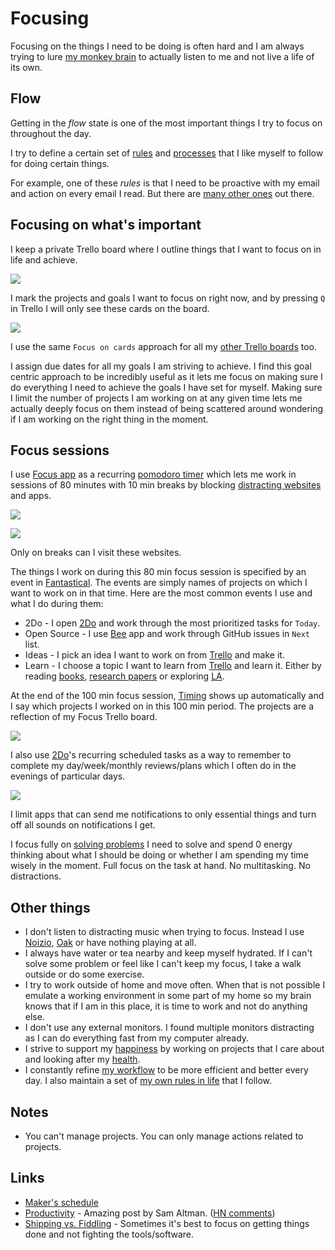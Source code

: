 # Focusing

Focusing on the things I need to be doing is often hard and I am always trying to lure [my monkey brain](https://waitbutwhy.com/2013/10/why-procrastinators-procrastinate.html) to actually listen to me and not live a life of its own.

## Flow

Getting in the _flow_ state is one of the most important things I try to focus on throughout the day.

I try to define a certain set of [rules](rules.md) and [processes](processes.md) that I like myself to follow for doing certain things.

For example, one of these _rules_ is that I need to be proactive with my email and action on every email I read. But there are [many other ones](rules.md) out there.

## Focusing on what's important

I keep a private Trello board where I outline things that I want to focus on in life and achieve.

![](https://i.imgur.com/Qe4PdOH.jpg)

I mark the projects and goals I want to focus on right now, and by pressing `Q` in Trello I will only see these cards on the board.

![](https://i.imgur.com/tILqCkG.jpg)

I use the same `Focus on cards` approach for all my [other Trello boards](../sharing/my-trello.md) too.

I assign due dates for all my goals I am striving to achieve. I find this goal centric approach to be incredibly useful as it lets me focus on making sure I do everything I need to achieve the goals I have set for myself. Making sure I limit the number of projects I am working on at any given time lets me actually deeply focus on them instead of being scattered around wondering if I am working on the right thing in the moment.

## Focus sessions

I use [Focus app](https://heyfocus.com) as a recurring [pomodoro timer](https://en.wikipedia.org/wiki/Pomodoro_Technique) which lets me work in sessions of 80 minutes with 10 min breaks by blocking [distracting websites](https://gist.github.com/nikitavoloboev/57340528a6dfb3eb498dce647ed6841f) and apps.

![](https://i.imgur.com/B9Tsaxf.png)

![](https://i.imgur.com/r6ff6Cr.png)

Only on breaks can I visit these websites.

The things I work on during this 80 min focus session is specified by an event in [Fantastical](../macOS/apps/fantastical.md). The events are simply names of projects on which I want to work on in that time. Here are the most common events I use and what I do during them:

- 2Do - I open [2Do](../macOS/apps/2do.md) and work through the most prioritized tasks for `Today`.
- Open Source - I use [Bee](https://www.neat.io/bee/) app and work through GitHub issues in `Next` list.
- Ideas - I pick an idea I want to work on from [Trello](https://trello.com/b/alB1ryRP) and make it.
- Learn - I choose a topic I want to learn from [Trello](https://trello.com/b/cu32qF3q) and learn it. Either by reading [books](https://trello.com/b/MOrnm2aN), [research papers](https://trello.com/b/EKl1Ie3q) or exploring [LA](../ideas/learn-anything.md).

At the end of the 100 min focus session, [Timing](../macOS/apps/timing.md) shows up automatically and I say which projects I worked on in this 100 min period. The projects are a reflection of my Focus Trello board.

![](https://i.imgur.com/lTSgHvg.png)

I also use [2Do](../macOS/apps/2do.md)'s recurring scheduled tasks as a way to remember to complete my day/week/monthly reviews/plans which I often do in the evenings of particular days.

![](https://i.imgur.com/jNeNTod.png)

I limit apps that can send me notifications to only essential things and turn off all sounds on notifications I get.

I focus fully on [solving problems](../research/solving-problems.md) I need to solve and spend 0 energy thinking about what I should be doing or whether I am spending my time wisely in the moment. Full focus on the task at hand. No multitasking. No distractions.

## Other things

- I don't listen to distracting music when trying to focus. Instead I use [Noizio](http://noiz.io), [Oak](https://www.oakmeditation.com) or have nothing playing at all.
- I always have water or tea nearby and keep myself hydrated. If I can't solve some problem or feel like I can't keep my focus, I take a walk outside or do some exercise.
- I try to work outside of home and move often. When that is not possible I emulate a working environment in some part of my home so my brain knows that if I am in this place, it is time to work and not do anything else.
- I don't use any external monitors. I found multiple monitors distracting as I can do everything fast from my computer already.
- I strive to support my [happiness](../life/happiness.md) by working on projects that I care about and looking after my [health](../health/health.md).
- I constantly refine [my workflow](../sharing/my-workflow.md) to be more efficient and better every day. I also maintain a set of [my own rules in life](rules.md) that I follow.

## Notes

- You can't manage projects. You can only manage actions related to projects.

## Links

- [Maker's schedule](http://www.paulgraham.com/makersschedule.html)
- [Productivity](https://blog.samaltman.com/productivity) - Amazing post by Sam Altman. ([HN comments](https://news.ycombinator.com/item?id=16802530))
- [Shipping vs. Fiddling](https://medium.com/@okonetchnikov/shipping-vs-fiddling-74e27e61e0c1) - Sometimes it's best to focus on getting things done and not fighting the tools/software.
